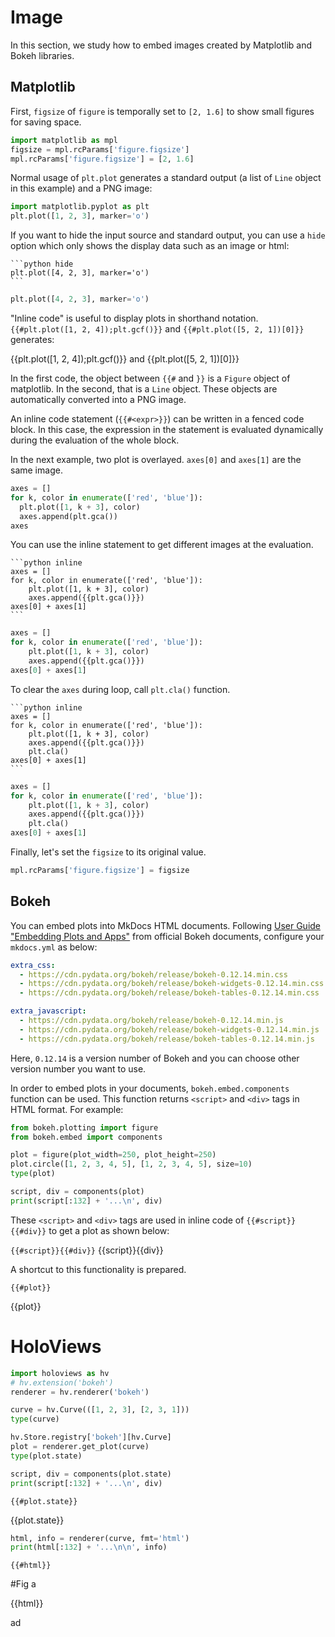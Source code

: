 # Image

In this section, we study how to embed images created by Matplotlib and Bokeh libraries.

## Matplotlib

First, `figsize` of `figure` is temporally set to `[2, 1.6]` to show small figures for saving space.

```python
import matplotlib as mpl
figsize = mpl.rcParams['figure.figsize']
mpl.rcParams['figure.figsize'] = [2, 1.6]
```

Normal usage of `plt.plot` generates a standard output (a list of `Line` object in this example) and a PNG image:

```python
import matplotlib.pyplot as plt
plt.plot([1, 2, 3], marker='o')
```

If you want to hide the input source and standard output, you can use a `hide` option which only shows the display data such as an image or html:

~~~
```python hide
plt.plot([4, 2, 3], marker='o')
```
~~~

```python hide
plt.plot([4, 2, 3], marker='o')
```

"Inline code" is useful to display plots in shorthand notation. `{{#plt.plot([1, 2, 4]);plt.gcf()}}` and `{{#plt.plot([5, 2, 1])[0]}}` generates:

{{plt.plot([1, 2, 4]);plt.gcf()}} and {{plt.plot([5, 2, 1])[0]}}

In the first code, the object between `{{#` and `}}` is a `Figure` object of matplotlib. In the second, that is a `Line` object. These objects are automatically converted into a PNG image.

An inline code statement (`{{#<expr>}}`) can be written in a fenced code block. In this case, the expression in the statement is evaluated dynamically during the evaluation of the whole block.

In the next example, two plot is overlayed. `axes[0]` and `axes[1]` are the same image.

```python
axes = []
for k, color in enumerate(['red', 'blue']):
  plt.plot([1, k + 3], color)
  axes.append(plt.gca())
axes
```

You can use the inline statement to get different images at the evaluation.

~~~
```python inline
axes = []
for k, color in enumerate(['red', 'blue']):
    plt.plot([1, k + 3], color)
    axes.append({{plt.gca()}})
axes[0] + axes[1]
```
~~~

```python inline
axes = []
for k, color in enumerate(['red', 'blue']):
    plt.plot([1, k + 3], color)
    axes.append({{plt.gca()}})
axes[0] + axes[1]
```

To clear the `axes` during loop, call `plt.cla()` function.

~~~
```python inline
axes = []
for k, color in enumerate(['red', 'blue']):
    plt.plot([1, k + 3], color)
    axes.append({{plt.gca()}})
    plt.cla()
axes[0] + axes[1]
```
~~~

```python inline
axes = []
for k, color in enumerate(['red', 'blue']):
    plt.plot([1, k + 3], color)
    axes.append({{plt.gca()}})
    plt.cla()
axes[0] + axes[1]
```

Finally, let's set the `figsize` to its original value.

```python
mpl.rcParams['figure.figsize'] = figsize
```

## Bokeh

You can embed plots into MkDocs HTML documents. Following [User Guide "Embedding Plots and Apps"](https://bokeh.pydata.org/en/latest/docs/user_guide/embed.html) from official Bokeh documents, configure your `mkdocs.yml` as below:

```yml
extra_css:
  - https://cdn.pydata.org/bokeh/release/bokeh-0.12.14.min.css
  - https://cdn.pydata.org/bokeh/release/bokeh-widgets-0.12.14.min.css
  - https://cdn.pydata.org/bokeh/release/bokeh-tables-0.12.14.min.css

extra_javascript:
  - https://cdn.pydata.org/bokeh/release/bokeh-0.12.14.min.js
  - https://cdn.pydata.org/bokeh/release/bokeh-widgets-0.12.14.min.js
  - https://cdn.pydata.org/bokeh/release/bokeh-tables-0.12.14.min.js
```

Here, `0.12.14` is a version number of Bokeh and you can choose other version number you want to use.

In order to embed plots in your documents, `bokeh.embed.components` function can be used. This function returns `<script>`  and `<div>` tags in HTML format. For example:

```python
from bokeh.plotting import figure
from bokeh.embed import components

plot = figure(plot_width=250, plot_height=250)
plot.circle([1, 2, 3, 4, 5], [1, 2, 3, 4, 5], size=10)
type(plot)
```

```python
script, div = components(plot)
print(script[:132] + '...\n', div)
```

These `<script>`  and `<div>` tags are used in inline code of `{{#script}}{{#div}}` to get a plot as shown below:

`{{#script}}{{#div}}`
{{script}}{{div}}

A shortcut to this functionality is prepared.

`{{#plot}}`

{{plot}}


# HoloViews

```python
import holoviews as hv
# hv.extension('bokeh')
renderer = hv.renderer('bokeh')
```

```python
curve = hv.Curve(([1, 2, 3], [2, 3, 1]))
type(curve)
```

```python
hv.Store.registry['bokeh'][hv.Curve]
plot = renderer.get_plot(curve)
type(plot.state)
```

```python
script, div = components(plot.state)
print(script[:132] + '...\n', div)
```

`{{#plot.state}}`

{{plot.state}}

```python
html, info = renderer(curve, fmt='html')
print(html[:132] + '...\n\n', info)
```

`{{#html}}`


#Fig a

<!-- begin -->
{{html}}
<!-- end -->

ad

